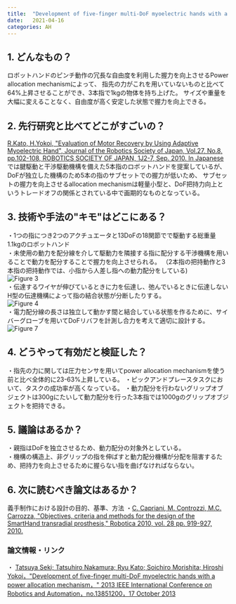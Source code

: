 ```yaml
---
title:  "Development of five-finger multi-DoF myoelectric hands with a power allocation mechanism"
date:   2021-04-16
categories: AH
---
```


## 1. どんなもの？
ロボットハンドのピンチ動作の冗長な自由度を利用した握力を向上させるPower allocation mechanismによって、
指先の力がこれを用いていないものと比べて64%上昇させることができ、3本指で1kgの物体を持ち上げた。
サイズや重量を大幅に変えることなく、自由度が高く安定した状態で握力を向上できる。

## 2. 先行研究と比べてどこがすごいの？
[R.Kato, H.Yokoi, "Evaluation of Motor Recovery by Using Adaptive Myoelectric Hand", Journal of the Robotics Society of Japan, Vol.27, No.8, pp.102-108, ROBOTICS SOCIETY OF JAPAN, 1J2-7, Sep. 2010. In Japanese](https://www.researchgate.net/publication/272574108_Evaluation_of_Motor_Recovery_by_Using_Adaptive_Myoelectric_Hand)  
 では腱駆動と干渉駆動機構を備えた5本指のロボットハンドを提案しているが、DoFが独立した機構のため5本の指のサブセットでの握力が低いため、
サブセットの握力を向上させるallocation mechanismは軽量小型と、DoF把持力向上というトレードオフの関係とされている中で画期的なものとなっている。

## 3. 技術や手法の"キモ"はどこにある？
・1つの指につき2つのアクチュエータと13DoFの18関節でで駆動する総重量1.1kgのロボットハンド   
・未使用の動力を配分線を介して駆動力を隣接する指に配分する干渉機構を用いることで動力を配分することで握力を向上させられる。
（2本指の把持動作と3本指の把持動作では、小指から人差し指への動力配分をしている)  
 ![Figure 3](https://github.com/takutosoeda/paper-survey/blob/main/img/Development%20of%20five-finger%20multi-DoF%20myoelectric%20hands%20with%20a%20power%20allocation%20mechanism/figure3.gif?raw=true)   
・伝達するワイヤが伸びているときに力を伝達し、弛んでいるときに伝達しないH型の伝達機構によって指の結合状態が分断したりする。  
 ![Figure 4](https://github.com/takutosoeda/paper-survey/blob/main/img/Development%20of%20five-finger%20multi-DoF%20myoelectric%20hands%20with%20a%20power%20allocation%20mechanism/figure4.gif?raw=true)  
・電力配分線の長さは独立して動かす間と結合している状態を作るために、サイバーグローブを用いてDoFリバフを計測し合力を考えて適切に設計する。  
 ![Figure 7](https://github.com/takutosoeda/paper-survey/blob/main/img/Development%20of%20five-finger%20multi-DoF%20myoelectric%20hands%20with%20a%20power%20allocation%20mechanism/figure7.gif?raw=true)   
  
## 4. どうやって有効だと検証した？
・指先の力に関しては圧力センサを用いてpower allocation mechanismを使う前と比べ全体的に23-63%上昇している。
・ピックアンドプレースタスクにおいて、タスクの成功率が高くなっている。
・動力配分を行わないグリップオブジェクトは300gにたいして動力配分を行った3本指では1000gのグリップオブジェクトを把持できる。

## 5. 議論はあるか？
・親指はDoFを独立させるため、動力配分の対象外としている。  
・機構の構造上、非グリップの指を伸ばすと動力配分機構が分配を阻害するため、把持力を向上させるために握らない指を曲げなければならない。  

## 6. 次に読むべき論文はあるか？

義手制作における設計の目的、基準、方法
・[C. Capriani, M. Controzzi, M.C. Carrozza, "Objectives, criteria and methods for the design of the SmartHand transradial prosthesis," Robotica 2010, vol. 28 pp. 919-927, 2010.](https://www.cambridge.org/core/journals/robotica/article/objectives-criteria-and-methods-for-the-design-of-the-smarthand-transradial-prosthesis/5FE55ACFEE3849366685EBB8610558C6)

### 論文情報・リンク

・ [Tatsuya Seki; Tatsuhiro Nakamura; Ryu Kato; Soichiro Morishita; Hiroshi Yokoi，"Development of five-finger multi-DoF myoelectric hands with a power allocation mechanism，" 2013 IEEE International Conference on Robotics and Automation，no.13851200，17 October 2013](https://ieeexplore.ieee.org/document/6630852)
